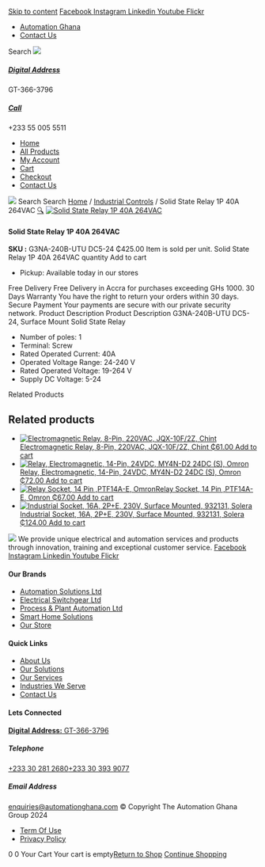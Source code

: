 [Skip to content](https://store.automationghana.com/product/solid-state-relay-g3na-240b-utu-dc5-24-omron/#content)
[ Facebook ](https://www.facebook.com/automationgh/) [ Instagram ](https://www.instagram.com/automationgh/) [ Linkedin ](https://www.linkedin.com/company/the-automation-ghana-limited/) [ Youtube ](https://www.youtube.com/channel/UCurrRDUSm5oIW39VXjn1u0w) [ Flickr ](https://www.flickr.com/photos/181794037@N07/)
  * [ Automation Ghana ](https://automationghana.com)
  * [ Contact Us ](https://store.automationghana.com/contact/)


Search
[ ![](https://store.automationghana.com/wp-content/uploads/2024/04/Website-TAGG-Logo-BLUE.png) ](https://store.automationghana.com/)
[ ](https://maps.app.goo.gl/m4xeaagWCNbLk4jM6)
#####  [ Digital Address ](https://maps.app.goo.gl/m4xeaagWCNbLk4jM6)
GT-366-3796 
[ ](tel:+233550055511)
#####  [ Call ](tel:+233550055511)
+233 55 005 5511 
  * [Home](https://store.automationghana.com/)
  * [All Products](https://store.automationghana.com/shop/)
  * [My Account](https://store.automationghana.com/my-account/)
  * [Cart](https://store.automationghana.com/cart/)
  * [Checkout](https://store.automationghana.com/checkout/)
  * [Contact Us](https://store.automationghana.com/contact/)


[![](https://store.automationghana.com/wp-content/uploads/2024/04/AutomationGhana_logo_white.png)](https://store.automationghana.com)
Search
Search
[Home](https://store.automationghana.com) / [Industrial Controls](https://store.automationghana.com/product-category/industrial-controls/) / Solid State Relay 1P 40A 264VAC
[🔍](https://store.automationghana.com/product/solid-state-relay-g3na-240b-utu-dc5-24-omron/)
[![Solid State Relay 1P 40A 264VAC](https://store.automationghana.com/wp-content/uploads/2020/04/solid-state-relay-600x559.jpg)](https://store.automationghana.com/wp-content/uploads/2020/04/solid-state-relay.jpg)
####  Solid State Relay 1P 40A 264VAC 
**SKU :** G3NA-240B-UTU DC5-24 
₵425.00
Item is sold per unit.
Solid State Relay 1P 40A 264VAC quantity
Add to cart
  * Pickup: Available today in our stores


Free Delivery 
Free Delivery in Accra for purchases exceeding GHs 1000. 
30 Days Warranty 
You have the right to return your orders within 30 days. 
Secure Payment 
Your payments are secure with our private security network. 
Product Description
Product Description
G3NA-240B-UTU DC5-24, Surface Mount Solid State Relay 
  * Number of poles: 1
  * Terminal: Screw
  * Rated Operated Current: 40A
  * Operated Voltage Range: 24-240 V
  * Rated Operated Voltage: 19-264 V
  * Supply DC Voltage: 5-24


Related Products 
## Related products
  * [![Electromagnetic Relay, 8-Pin, 220VAC, JQX-10F/2Z, Chint](https://store.automationghana.com/wp-content/uploads/2020/04/11-Pin-Relay-JQX-10F_3Z-220VAC-Chint-2-300x300.jpg)Electromagnetic Relay, 8-Pin, 220VAC, JQX-10F/2Z, Chint ₵61.00 ](https://store.automationghana.com/product/8-pin-relay-jqx-10f-2z-220vac-chint/)
[Add to cart](https://store.automationghana.com/product/solid-state-relay-g3na-240b-utu-dc5-24-omron/?add-to-cart=1603)
  * [![Relay, Electromagnetic, 14-Pin, 24VDC, MY4N-D2 24DC \(S\), Omron](https://store.automationghana.com/wp-content/uploads/2020/04/14-Pin-Relay-MY4N-D2-24DC-S-Omron.jpg)Relay, Electromagnetic, 14-Pin, 24VDC, MY4N-D2 24DC (S), Omron ₵72.00 ](https://store.automationghana.com/product/14-pin-relay-my4n-d2-24dc-s-omron/)
[Add to cart](https://store.automationghana.com/product/solid-state-relay-g3na-240b-utu-dc5-24-omron/?add-to-cart=1601)
  * [![Relay Socket, 14 Pin ,PTF14A-E, Omron](https://store.automationghana.com/wp-content/uploads/2020/04/14-Pin-Relay-Socket-PTF14A-E-Omron.jpg)Relay Socket, 14 Pin ,PTF14A-E, Omron ₵67.00 ](https://store.automationghana.com/product/14-pin-relay-socket-ptf14a-e-omron/)
[Add to cart](https://store.automationghana.com/product/solid-state-relay-g3na-240b-utu-dc5-24-omron/?add-to-cart=1594)
  * [![Industrial Socket, 16A, 2P+E, 230V, Surface Mounted, 932131, Solera](https://store.automationghana.com/wp-content/uploads/2020/02/SOLERA-21-300x300.jpg)Industrial Socket, 16A, 2P+E, 230V, Surface Mounted, 932131, Solera ₵124.00 ](https://store.automationghana.com/product/socket-932131-solera/)
[Add to cart](https://store.automationghana.com/product/solid-state-relay-g3na-240b-utu-dc5-24-omron/?add-to-cart=1534)


![](https://store.automationghana.com/wp-content/uploads/2024/04/AutomationGhana_logo_white.png)
We provide unique electrical and automation services and products through innovation, training and exceptional customer service.
[ Facebook ](https://www.facebook.com/automationgh/) [ Instagram ](https://www.instagram.com/automationgh/) [ Linkedin ](https://www.linkedin.com/company/the-automation-ghana-limited/) [ Youtube ](https://www.youtube.com/channel/UCurrRDUSm5oIW39VXjn1u0w) [ Flickr ](https://www.flickr.com/photos/181794037@N07/)
#### Our Brands
  * [ Automation Solutions Ltd ](https://store.automationghana.com/product/solid-state-relay-g3na-240b-utu-dc5-24-omron/)
  * [ Electrical Switchgear Ltd ](https://store.automationghana.com/product/solid-state-relay-g3na-240b-utu-dc5-24-omron/)
  * [ Process & Plant Automation Ltd ](https://store.automationghana.com/product/solid-state-relay-g3na-240b-utu-dc5-24-omron/)
  * [ Smart Home Solutions ](https://store.automationghana.com/product/solid-state-relay-g3na-240b-utu-dc5-24-omron/)
  * [ Our Store ](https://store.automationghana.com/product/solid-state-relay-g3na-240b-utu-dc5-24-omron/)


#### Quick Links
  * [ About Us ](https://store.automationghana.com/product/solid-state-relay-g3na-240b-utu-dc5-24-omron/)
  * [ Our Solutions ](https://store.automationghana.com/product/solid-state-relay-g3na-240b-utu-dc5-24-omron/)
  * [ Our Services ](https://store.automationghana.com/product/solid-state-relay-g3na-240b-utu-dc5-24-omron/)
  * [ Industries We Serve ](https://store.automationghana.com/product/solid-state-relay-g3na-240b-utu-dc5-24-omron/)
  * [ Contact Us ](https://store.automationghana.com/product/solid-state-relay-g3na-240b-utu-dc5-24-omron/)


#### Lets Connected
[**Digital Address:** GT-366-3796](https://maps.app.goo.gl/m4xeaagWCNbLk4jM6)
#####  Telephone 
[ +233 30 281 2680](tel:+233302812680)[+233 30 393 9077](https://store.automationghana.com/product/solid-state-relay-g3na-240b-utu-dc5-24-omron/+233303939077)
#####  Email Address 
enquiries@automationghana.com 
© Copyright The Automation Ghana Group 2024
  * [ Term Of Use ](https://store.automationghana.com/product/solid-state-relay-g3na-240b-utu-dc5-24-omron/)
  * [ Privacy Policy ](https://store.automationghana.com/product/solid-state-relay-g3na-240b-utu-dc5-24-omron/)


0
0
Your Cart
Your cart is empty[Return to Shop](https://store.automationghana.com/shop/)
[Continue Shopping](https://store.automationghana.com/product/solid-state-relay-g3na-240b-utu-dc5-24-omron/)
